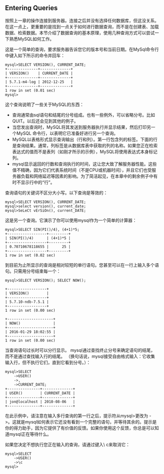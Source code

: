 ## Entering Queries

按照上一章的操作连接到服务器。连接之后并没有选择任何数据库，但这没关系。在这一点上，更重要的是找到一点关于如何进行数据查询，而不是在创建表、加载数据、检索数据。本节介绍了数据查询的基本原理，使用几种查询方式可以尝试一下熟悉MySQL如何工作。

这是一个简单的查询，要求服务器告诉您它的版本号和当前日期。在MySql命令行中键入如下所示的命令并回车：

```
mysql>SELECT VERSION(), CURRENT_DATE;
+--------------+--------------+
| VERSION()    | CURRENT_DATE |
+--------------+--------------+
| 5.7.1-m4-log | 2012-12-25   |
+--------------+--------------+
1 row in set (0.01 sec)
mysql>
```

这个查询说明了一些关于MySQL的东西：

* 查询通常由sql语句和结尾的分号组成。也有一些例外，可以省略分号。比如QUIT。以后还会见到其他的例子。
* 当您发出查询时，MySQL将其发送到服务器执行并显示结果，然后打印另一个MySQL 命令行，以表明它已准备好进行另一个查询。
* MySQL以表格形式显示查询输出（行和列）。第一行包含列的标签。下面的行是查询结果。通常，列标签是从数据库表中获取的列的名称。如果您正在检索表达式的值而不是表列（如刚才所示的示例），MySQL将使用表达式本身标记列。
* mysql显示返回的行数和查询执行的时间，这让您大致了解服务器性能。这些值不精确，因为它们代表系统时间（不是CPU或机器时间），并且它们也受服务器负载和网络延迟等因素的影响。为了简洁起见，在本章中的剩余例子中有时不显示行中的“行”。

查询语句的关键词不区分大小写。以下查询是等效的：

```
mysql>SELECT VERSION(), CURRENT_DATE;
mysql>select version(), current_date;
mysql>SeLeCt vErSiOn(), current_DATE;
```

这是另一个查询。它演示了你可以使用mysql作为一个简单的计算器：

```
mysql>SELECT SIN(PI()/4), (4+1)*5;
+------------------+---------+
| SIN(PI()/4)      | (4+1)*5 |
+------------------+---------+
| 0.70710678118655 |      25 |
+------------------+---------+
1 row in set (0.02 sec)
```

到目前为止所显示的查询是相对较短的单行语句。您甚至可以在一行上输入多个语句。只需用分号结束每一个：

```
mysql>SELECT VERSION(); SELECT NOW();

+------------------+
| VERSION()        |
+------------------+
| 5.7.10-ndb-7.5.1 |
+------------------+
1 row in set (0.00 sec)

+---------------------+
| NOW()               |
+---------------------+
| 2016-01-29 18:02:55 |
+---------------------+
1 row in set (0.00 sec)
```

当查询语句过长时可以分行显示。 mysql通过查找终止分号来确定语句的结尾，而不是通过查找输入行的结尾。 （换句话说，mysql接受自由格式输入：它收集输入行，但不执行它们，直到它看到分号。）：

```
mysql>SELECT
    ->USER()
    ->,
    ->CURRENT_DATE;
+---------------+--------------+
| USER()        | CURRENT_DATE |
+---------------+--------------+
| jon@localhost | 2010-08-06   |
+---------------+--------------+
```

在此示例中，请注意在输入多行查询的第一行之后，提示符从mysql&gt;更改为 - &gt;。这就是mysql如何表示它还没有看到一个完整的语句，并等待其余的。提示是你的得力助手，因为它提供了有价值的反馈。如果你使用这个反馈，你总是可以知道mysql正在等待什么。

如果您决定不想执行您正在输入的查询，请通过键入\ c来取消它：

```
mysql>SELECT
    ->USER()
    ->\c
mysql>
```



